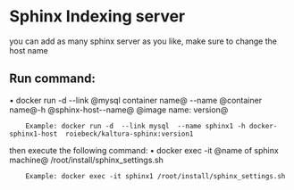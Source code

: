 # Sphinx Indexing server
you can add as many sphinx server as you like, make sure to change the host name

## Run command:
•	docker run -d  --link @mysql container name@  --name @container name@-h @sphinx-host--name@  @image name: version@
    
    	Example: docker run -d  --link mysql  --name sphinx1 -h docker-sphinx1-host  roiebeck/kaltura-sphinx:version1
then execute the following command:
•	docker exec -it @name of sphinx machine@ /root/install/sphinx_settings.sh
    
    	Example: docker exec -it sphinx1 /root/install/sphinx_settings.sh
